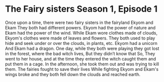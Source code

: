 # The Fairy sisters Season 1, Episode 1

Once upon a time, there were two fairy sisters in the fairyland Ekyom and Ekam
They both had different powers. Ekyom had the power of nature and Ekam had the power of the wind. While Ekam wore clothes made of clouds, Ekyom's clothes were made of leaves and flowers.
They both used to play hide and seek under or over the clouds, in plants, etc. Ekyom had a unicorn And Ekam had a dragon.
One day, while they both were playing they got lost in the forest, where the bad witch lives, But they didn’t know that So, They went to her house, and at the time they entered the witch caught them and put them in a cage. In the afternoon, she took them out and was trying to kill them. The fairies fought to save their lives  While fighting Ekyom and Ekam's wings broke and they both fell down the clouds and reached earth.

